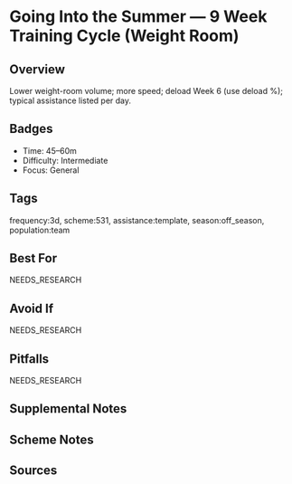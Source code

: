 # Going Into the Summer — 9 Week Training Cycle (Weight Room)


## Overview
Lower weight-room volume; more speed; deload Week 6 (use deload %); typical assistance listed per day.

## Badges
- Time: 45–60m
- Difficulty: Intermediate
- Focus: General

## Tags
frequency:3d, scheme:531, assistance:template, season:off_season, population:team

## Best For
NEEDS_RESEARCH

## Avoid If
NEEDS_RESEARCH

## Pitfalls
NEEDS_RESEARCH

## Supplemental Notes


## Scheme Notes


## Sources

